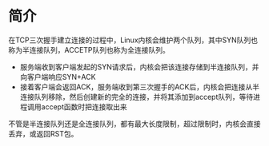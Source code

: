 # 简介
在TCP三次握手建立连接的过程中，Linux内核会维护两个队列，其中SYN队列也称为半连接队列，ACCETP队列也称为全连接队列。
- 服务端收到客户端发起的SYN请求后，内核会把该连接存储到半连接队列，并向客户端响应SYN+ACK
- 接着客户端会返回ACK，服务端收到第三次握手的ACK后，内核会把连接从半连接队列移除，然后创建新的完全的连接，并将其添加到accept队列，等待进程调用accept函数时把连接取出来

不管是半连接队列还是全连接队列，都有最大长度限制，超过限制时，内核会直接丢弃，或返回RST包。